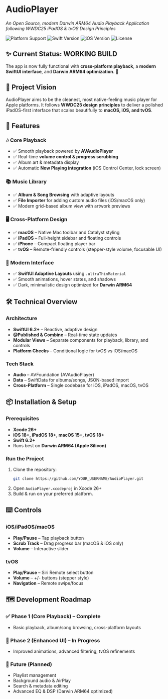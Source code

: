 # AudioPlayer
*An Open Source, modern Darwin ARM64 Audio Playback Application following WWDC25 iPadOS & tvOS Design Principles*

![Platform Support](https://img.shields.io/badge/platform-macOS%20%7C%20iOS%20%7C%20iPadOS%20%7C%20tvOS-blue)
![Swift Version](https://img.shields.io/badge/swift-6.2+-orange)
![iOS Version](https://img.shields.io/badge/iOS-18.0+-green)
![License](https://img.shields.io/badge/license-MIT-blue)

## ✨ Current Status: **WORKING BUILD**

The app is now fully functional with **cross-platform playback**, a **modern SwiftUI interface**, and **Darwin ARM64 optimization**. 🎉

## 🎯 Project Vision

AudioPlayer aims to be the cleanest, most native-feeling music player for Apple platforms. It follows **WWDC25 design principles** to deliver a polished iPadOS-first interface that scales beautifully to **macOS, iOS, and tvOS**.

## 🚀 Features

### 🎶 Core Playback
- ✅ Smooth playback powered by **AVAudioPlayer**
- ✅ Real-time **volume control & progress scrubbing**
- ✅ Album art & metadata display
- ✅ Automatic **Now Playing integration** (iOS Control Center, lock screen)

### 📚 Music Library
- ✅ **Album & Song Browsing** with adaptive layouts
- ✅ **File Importer** for adding custom audio files (iOS/macOS only)
- ✅ Modern grid-based album view with artwork previews

### 🖥️ Cross-Platform Design
- ✅ **macOS** – Native Mac toolbar and Catalyst styling
- ✅ **iPadOS** – Full-height sidebar and floating controls
- ✅ **iPhone** – Compact floating player bar
- ✅ **tvOS** – Remote-friendly controls (stepper-style volume, focusable UI)

### 🎨 Modern Interface
- ✅ **SwiftUI Adaptive Layouts** using `.ultraThinMaterial`
- ✅ Smooth animations, hover states, and shadows
- ✅ Dark, minimalistic design optimized for **Darwin ARM64**

## 🛠 Technical Overview

### Architecture
- **SwiftUI 6.2+** – Reactive, adaptive design
- **@Published & Combine** – Real-time state updates
- **Modular Views** – Separate components for playback, library, and controls
- **Platform Checks** – Conditional logic for tvOS vs iOS/macOS

### Tech Stack
- **Audio** – AVFoundation (AVAudioPlayer)
- **Data** – SwiftData for albums/songs, JSON-based import
- **Cross-Platform** – Single codebase for iOS, iPadOS, macOS, tvOS

## 📦 Installation & Setup

### Prerequisites
- **Xcode 26+**
- **iOS 18+, iPadOS 18+, macOS 15+, tvOS 18+**
- **Swift 6.2+**
- Runs best on **Darwin ARM64 (Apple Silicon)**

### Run the Project
1. Clone the repository:
   ```bash
   git clone https://github.com/YOUR_USERNAME/AudioPlayer.git
   ```
2. Open `AudioPlayer.xcodeproj` in Xcode 26+
3. Build & run on your preferred platform.

## ⌨️ Controls

### iOS/iPadOS/macOS
- **Play/Pause** – Tap playback button
- **Scrub Track** – Drag progress bar (macOS & iOS only)
- **Volume** – Interactive slider

### tvOS
- **Play/Pause** – Siri Remote select button
- **Volume** – +/- buttons (stepper style)
- **Navigation** – Remote swipe/focus

## 🗺 Development Roadmap

### ✅ Phase 1 (Core Playback) – Complete
- Basic playback, album/song browsing, cross-platform layouts

### 🚧 Phase 2 (Enhanced UI) – In Progress
- Improved animations, advanced filtering, tvOS refinements

### 🔮 Future (Planned)
- Playlist management
- Background audio & AirPlay
- Search & metadata editing
- Advanced EQ & DSP (Darwin ARM64 optimized)